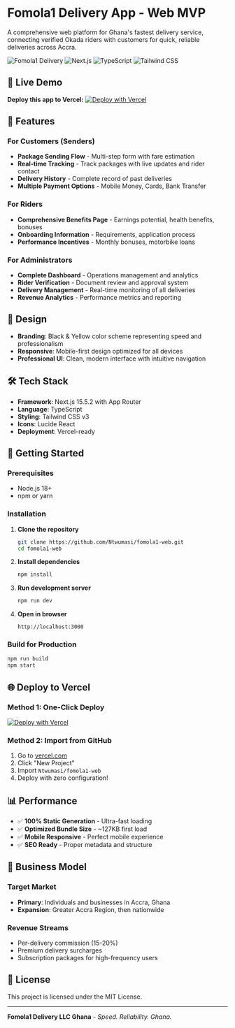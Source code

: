 # Fomola1 Delivery App - Web MVP

A comprehensive web platform for Ghana's fastest delivery service, connecting verified Okada riders with customers for quick, reliable deliveries across Accra.

![Fomola1 Delivery](https://img.shields.io/badge/Status-Production%20Ready-success)
![Next.js](https://img.shields.io/badge/Next.js-15.5.2-black)
![TypeScript](https://img.shields.io/badge/TypeScript-Enabled-blue)
![Tailwind CSS](https://img.shields.io/badge/Tailwind%20CSS-3.x-38B2AC)

## 🚀 Live Demo

**Deploy this app to Vercel:** [![Deploy with Vercel](https://vercel.com/button)](https://vercel.com/new/clone?repository-url=https://github.com/Ntwumasi/fomola1-web)

## 📱 Features

### For Customers (Senders)
- **Package Sending Flow** - Multi-step form with fare estimation
- **Real-time Tracking** - Track packages with live updates and rider contact
- **Delivery History** - Complete record of past deliveries
- **Multiple Payment Options** - Mobile Money, Cards, Bank Transfer

### For Riders
- **Comprehensive Benefits Page** - Earnings potential, health benefits, bonuses
- **Onboarding Information** - Requirements, application process
- **Performance Incentives** - Monthly bonuses, motorbike loans

### For Administrators
- **Complete Dashboard** - Operations management and analytics
- **Rider Verification** - Document review and approval system
- **Delivery Management** - Real-time monitoring of all deliveries
- **Revenue Analytics** - Performance metrics and reporting

## 🎨 Design

- **Branding**: Black & Yellow color scheme representing speed and professionalism
- **Responsive**: Mobile-first design optimized for all devices
- **Professional UI**: Clean, modern interface with intuitive navigation

## 🛠 Tech Stack

- **Framework**: Next.js 15.5.2 with App Router
- **Language**: TypeScript
- **Styling**: Tailwind CSS v3
- **Icons**: Lucide React
- **Deployment**: Vercel-ready

## 🚀 Getting Started

### Prerequisites
- Node.js 18+ 
- npm or yarn

### Installation

1. **Clone the repository**
   ```bash
   git clone https://github.com/Ntwumasi/fomola1-web.git
   cd fomola1-web
   ```

2. **Install dependencies**
   ```bash
   npm install
   ```

3. **Run development server**
   ```bash
   npm run dev
   ```

4. **Open in browser**
   ```
   http://localhost:3000
   ```

### Build for Production

```bash
npm run build
npm start
```

## 🌐 Deploy to Vercel

### Method 1: One-Click Deploy
[![Deploy with Vercel](https://vercel.com/button)](https://vercel.com/new/clone?repository-url=https://github.com/Ntwumasi/fomola1-web)

### Method 2: Import from GitHub
1. Go to [vercel.com](https://vercel.com)
2. Click "New Project"
3. Import `Ntwumasi/fomola1-web`
4. Deploy with zero configuration!

## 📊 Performance

- ✅ **100% Static Generation** - Ultra-fast loading
- ✅ **Optimized Bundle Size** - ~127KB first load
- ✅ **Mobile Responsive** - Perfect mobile experience
- ✅ **SEO Ready** - Proper metadata and structure

## 🎯 Business Model

### Target Market
- **Primary**: Individuals and businesses in Accra, Ghana
- **Expansion**: Greater Accra Region, then nationwide

### Revenue Streams
- Per-delivery commission (15-20%)
- Premium delivery surcharges
- Subscription packages for high-frequency users

## 📄 License

This project is licensed under the MIT License.

---

**Fomola1 Delivery LLC Ghana** - *Speed. Reliability. Ghana.*
